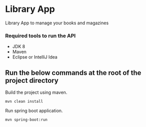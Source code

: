 # Library App
Library App to manage your books and magazines


### Required tools to run the API
- JDK 8
- Maven
- Eclipse or IntelliJ Idea


## Run the below commands at the root of the project directory
Build the project using maven.
```
mvn clean install
```
Run spring boot application.
```
mvn spring-boot:run
```
